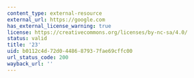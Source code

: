 ```yaml
---
content_type: external-resource
external_url: https://google.com
has_external_license_warning: true
license: https://creativecommons.org/licenses/by-nc-sa/4.0/
status: valid
title: '23'
uid: b0112c4d-72d0-4486-8793-7fae69cffc00
url_status_code: 200
wayback_url: ''
---
```

